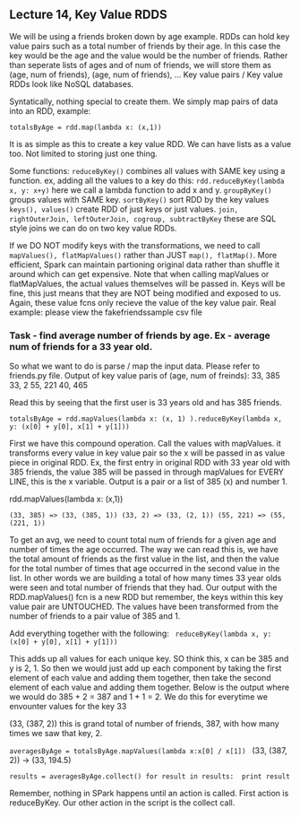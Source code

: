 ## Lecture 14, Key Value RDDS 
We will be using a friends broken down by age example. RDDs can hold key value pairs such as a total number of friends by their age. In this case the key would be the age and the value would be the number of friends. Rather than seperate lists of ages and of num of friends, we will store them as (age, num of friends), (age, num of friends), ... Key value pairs / Key value RDDs look like NoSQL databases.

Syntatically, nothing special to create them. We simply map pairs of data into an RDD, example:

`` totalsByAge = rdd.map(lambda x: (x,1)) ``

It is as simple as this to create a key value RDD. We can have lists as a value too. Not limited to storing just one thing.

Some functions:
``reduceByKey()`` combines all values with SAME key using a function. ex, adding all the values to a key do this: ``rdd.reduceByKey(lambda x, y: x+y)`` here we call a lambda function to add x and y.
``groupByKey()`` groups values with SAME key.
``sortByKey()`` sort RDD by the key values
``keys(), values()`` create RDD of just keys or just values. 
``join, rightOuterJoin, leftOuterJoin, cogroup, subtractByKey`` these are SQL style joins we can do on two key value RDDs. 

If we DO NOT modify keys with the transformations, we need to call ``mapValues(), flatMapValues()`` rather than JUST ``map(), flatMap()``. More efficient, Spark can maintain partioning original data rather than shuffle it around which can get expensive. 
Note that when calling mapValues or flatMapValues, the actual values themselves will be passed in. Keys will be fine, this just means that they are NOT being modified and exposed to us.  Again, these value fcns only recieve the value of the key value pair. 
Real example: please view the fakefriendssample csv file


### Task - find average number of friends by age. Ex - average num of friends for a 33 year old. 

So what we want to do is parse / map the input data.
Please refer to friends.py file.
Output of key value paris of (age, num of freinds):
33, 385
33, 2
55, 221
40, 465

Read this by seeing that the first user is 33 years old and has 385 friends.

`` totalsByAge = rdd.mapValues(lambda x: (x, 1)
    ).reduceByKey(lambda x, y: (x[0] + y[0], x[1] + y[1])) ``

First we have this compound operation. Call the values with mapValues. it transforms every value in key value pair so the x will be passed in as value piece in original RDD. Ex, the first entry in original RDD with 33 year old with 385 friends, the value 385 will be passed in through mapValues for EVERY LINE, this is the x variable. Output is a pair or a list of 385 (x) and number 1.

rdd.mapValues(lambda x: (x,1))

`` (33, 385) => (33, (385, 1))
(33, 2) => (33, (2, 1))
(55, 221) => (55, (221, 1)) ``

To get an avg, we need to count total num of friends for a given age and number of times the age occurred. The way we can read this is, we have the total amount of friends as the first value in the list, and then the value for the total number of times that age occurred in the second value in the list. In other words we are building a total of how many times 33 year olds were seen and total number of friends that they had.
Our output with the RDD.mapValues() fcn is a new RDD but remember, the keys within this key value pair are UNTOUCHED. The values have been transformed from the number of friends to a pair value of 385 and 1.

Add everything together with the following:
`` reduceByKey(lambda x, y: (x[0] + y[0], x[1] + y[1]))``

This adds up all values for each unique key. SO think this, x can be 385 and y is 2, 1. So then we would just add up each component by taking the first element of each value and adding them together, then take the second element of each value and adding them together. Below is the output where we would do 385 + 2 = 387 and 1 + 1 = 2. We do this for everytime we envounter values for the key 33

(33, (387, 2)) this is grand total of number of friends, 387, with how many times we saw that key, 2.

``averagesByAge = totalsByAge.mapValues(lambda x:x[0] / x[1]) ``
(33, (387, 2)) -> (33, 194.5)

``results = averagesByAge.collect()
for result in results: 
    print result``

Remember, nothing in SPark happens until an action is called. First action is reduceByKey. Our other action in the script is the collect call.
 